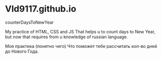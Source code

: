 # Vld9117.github.io
counterDaysToNewYear

My practice of HTML, CSS and JS
That helps u to count days to New Year,
but now that requires from u knowledge of russian language.

Моя практика (понятно чего)
Что поможет тебе рассчитать кол-во дней до Нового Года.
